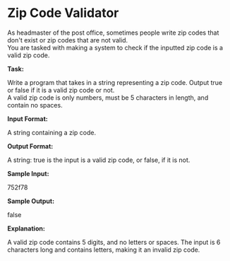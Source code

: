 
# Zip Code Validator

As headmaster of the post office, sometimes people write zip codes that don't exist or zip codes that are not valid.   
You are tasked with making a system to check if the inputted zip code is a valid zip code.  

**Task:**

Write a program that takes in a string representing a zip code. Output true or false if it is a valid zip code or not.  
A valid zip code is only numbers, must be 5 characters in length, and contain no spaces. 

**Input Format:**

A string containing a zip code. 

**Output Format:**

A string: true is the input is a valid zip code, or false, if it is not.  

**Sample Input:**

752f78 

**Sample Output:**

false

**Explanation:**
  
A valid zip code contains 5 digits, and no letters or spaces. The input is 6 characters long and contains letters, making it an invalid zip code.